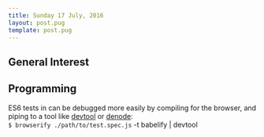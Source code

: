 ```yaml
---
title: Sunday 17 July, 2016
layout: post.pug
template: post.pug
---
```

## General Interest



## Programming

ES6 tests in can be debugged more easily by compiling for the browser, and piping to a tool like [devtool](https://github.com/Jam3/devtool) or [denode](https://github.com/steelbrain/denode):<br>
`$ browserify ./path/to/test.spec.js` -t babelify | devtool
